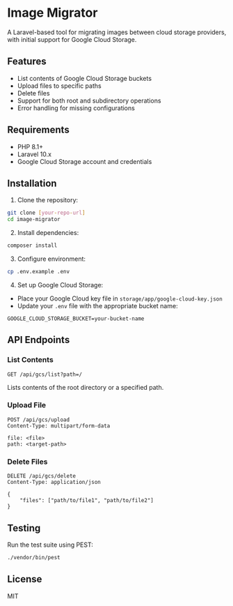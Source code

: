 # Image Migrator

A Laravel-based tool for migrating images between cloud storage providers, with initial support for Google Cloud Storage.

## Features

- List contents of Google Cloud Storage buckets
- Upload files to specific paths
- Delete files
- Support for both root and subdirectory operations
- Error handling for missing configurations

## Requirements

- PHP 8.1+
- Laravel 10.x
- Google Cloud Storage account and credentials

## Installation

1. Clone the repository:
```bash
git clone [your-repo-url]
cd image-migrator
```

2. Install dependencies:
```bash
composer install
```

3. Configure environment:
```bash
cp .env.example .env
```

4. Set up Google Cloud Storage:
- Place your Google Cloud key file in `storage/app/google-cloud-key.json`
- Update your `.env` file with the appropriate bucket name:
```
GOOGLE_CLOUD_STORAGE_BUCKET=your-bucket-name
```

## API Endpoints

### List Contents
```
GET /api/gcs/list?path=/
```
Lists contents of the root directory or a specified path.

### Upload File
```
POST /api/gcs/upload
Content-Type: multipart/form-data

file: <file>
path: <target-path>
```

### Delete Files
```
DELETE /api/gcs/delete
Content-Type: application/json

{
    "files": ["path/to/file1", "path/to/file2"]
}
```

## Testing

Run the test suite using PEST:
```bash
./vendor/bin/pest
```

## License

MIT
